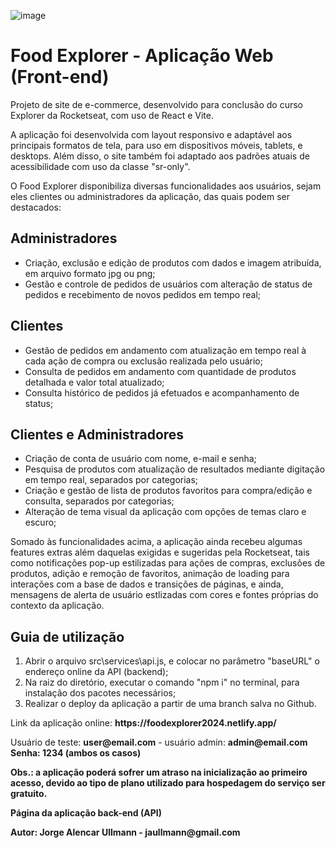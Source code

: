 ![image](https://github.com/user-attachments/assets/94b52da4-73db-431b-849a-d9c8852fe34c)

<h1>Food Explorer - Aplicação Web (Front-end)</h1>

<p>Projeto de site de e-commerce, desenvolvido para conclusão do curso Explorer da Rocketseat, com uso de React e Vite.</p>

<p>A aplicação foi desenvolvida com layout responsivo e adaptável aos principais formatos de tela, para uso em dispositivos móveis, tablets, e desktops. Além disso, o site também foi adaptado aos padrões atuais de acessibilidade com uso da classe "sr-only".</p>

<p>O Food Explorer disponibiliza diversas funcionalidades aos usuários, sejam eles clientes ou administradores da aplicação, das quais podem ser destacados:</p>

<h2>Administradores</h2>
<ul>
  <li>Criação, exclusão e edição de produtos com dados e imagem atribuída, em arquivo formato jpg ou png;</li>
  <li>Gestão e controle de pedidos de usuários com alteração de status de pedidos e recebimento de novos pedidos em tempo real;</li>  
</ul>

<h2>Clientes</h2>
<ul>
  <li>Gestão de pedidos em andamento com atualização em tempo real à cada ação de compra ou exclusão realizada pelo usuário;</li>
  <li>Consulta de pedidos em andamento com quantidade de produtos detalhada e valor total atualizado;</li>
  <li>Consulta histórico de pedidos já efetuados e acompanhamento de status;</li>
</ul>

<h2>Clientes e Administradores</h2>
<ul>
  <li>Criação de conta de usuário com nome, e-mail e senha;</li>
  <li>Pesquisa de produtos com atualização de resultados mediante digitação em tempo real, separados por categorias;</li>
  <li>Criação e gestão de lista de produtos favoritos para compra/edição e consulta, separados por categorias;</li>
  <li>Alteração de tema visual da aplicação com opções de temas claro e escuro;</li>
</ul>

<p>Somado às funcionalidades acima, a aplicação ainda recebeu algumas features extras além daquelas exigidas e sugeridas pela Rocketseat, tais como notificações pop-up estilizadas para ações de compras, exclusões de produtos, adição e remoção de favoritos, animação de loading para interações com a base de dados e transições de páginas, e ainda, mensagens de alerta de usuário estlizadas com cores e fontes próprias do contexto da aplicação.</p>

<h2>Guia de utilização</h2>
<ol>
  <li>Abrir o arquivo src\services\api.js, e colocar no parâmetro "baseURL" o endereço online da API (backend);</li>
  <li>Na raiz do diretório, executar o comando "npm i" no terminal, para instalação dos pacotes necessários;</li>
  <li>Realizar o deploy da aplicação a partir de uma branch salva no Github.</li>
</ol>

<p>Link da aplicação online: <b>https://foodexplorer2024.netlify.app/</b></p>
<p>Usuário de teste: <b>user@email.com</b> - usuário admin: <b>admin@email.com <br>Senha: 1234 (ambos os casos)</p>
<p>Obs.: a aplicação poderá sofrer um atraso na inicialização ao primeiro acesso, devido ao tipo de plano utilizado para hospedagem do serviço ser gratuito.</p>

<a to="https://github.com/jaullmann/foodexplorer-api">Página da aplicação back-end (API)</a>

<p>Autor: Jorge Alencar Ullmann - jaullmann@gmail.com</p>
